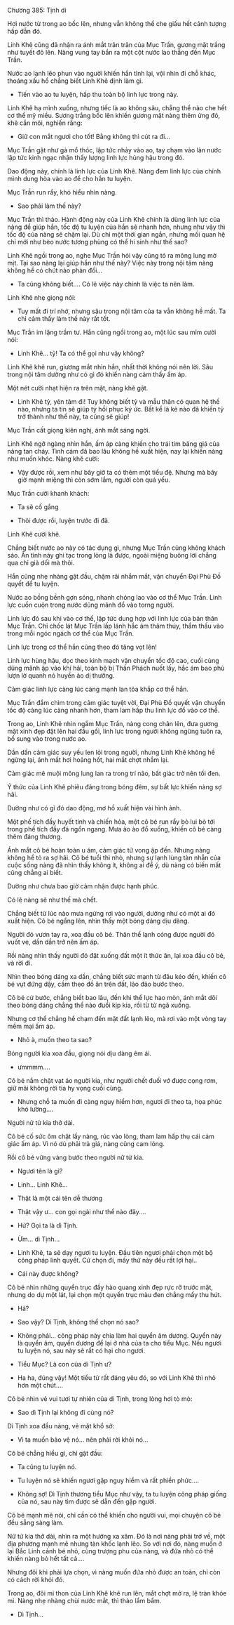 




Chương 385: Tịnh di


Hơi nước từ trong ao bốc lên, nhưng vẫn không thể che giấu hết cảnh tượng hấp dẫn đó.

Linh Khê cũng đã nhận ra ánh mắt trân trân của Mục Trần, gương mặt trắng như tuyết đỏ lên. Nàng vung tay bắn ra một cột nước lao thẳng đến Mục Trần.

Nước ao lạnh lẽo phun vào người khiến hắn tỉnh lại, vội nhìn đi chỗ khác, thoáng xấu hổ chẳng biết Linh Khê định làm gì.

- Tiến vào ao tu luyện, hấp thu toàn bộ linh lực trong này.

Linh Khê hạ mình xuống, nhưng tiếc là ao không sâu, chẳng thể nào che hết cơ thể mỹ miều. Sương trắng bốc lên khiến gương mặt nàng thêm ửng đỏ, khẽ cắn môi, nghiến răng:

- Giữ con mắt ngươi cho tốt! Bằng không thì cút ra đi...

Mục Trần gật như gà mổ thóc, lập tức nhảy vào ao, tay chạm vào làn nước lập tức kinh ngạc nhận thấy lượng linh lực hùng hậu trong đó.

Dao động này, chính là linh lực của Linh Khê. Nàng đem linh lực của chính mình dung hòa vào ao để cho hắn tu luyện.

Mục Trần run rẩy, khó hiểu nhìn nàng.

- Sao phải làm thế này?

Mục Trần thì thào. Hành động này của Linh Khê chính là dùng linh lực của nàng để giúp hắn, tốc độ tu luyện của hắn sẽ nhanh hơn, nhưng như vậy thì tốc độ của nàng sẽ chậm lại. Dù chỉ một thời gian ngắn, nhưng mối quan hệ chỉ mới như bèo nước tương phùng có thể hi sinh như thế sao?

Linh Khê ngồi trong ao, nghe Mục Trần hỏi vậy cũng tỏ ra mông lung mờ mịt. Tại sao nàng lại giúp hắn như thế này? Việc này trong nội tâm nàng không hề có chút nào phản đối...

- Ta cũng không biết.... Có lẽ việc này chính là việc ta nên làm.

Linh Khê nhẹ giọng nói:

- Tuy mất đi trí nhớ, nhưng sâu trong nội tâm của ta vẫn không hề mất. Ta chỉ cảm thấy làm thế này rất tốt.

Mục Trần im lặng trầm tư. Hắn cũng ngồi trong ao, một lúc sau mỉm cười nói:

- Linh Khê... tỷ! Ta có thể gọi như vậy không?

Linh Khê khẽ run, giương mắt nhìn hắn, nhất thời không nói nên lời. Sâu trong nội tâm dường như có gì đó khiến nàng cảm thấy ấm áp.

Một nét cười nhạt hiện ra trên mặt, nàng khẽ gật.

- Linh Khê tỷ, yên tâm đi! Tuy không biết tỷ và mẫu thân có quan hệ thế nào, nhưng ta tin sẽ giúp tỷ hồi phục ký ức. Bất kể là kẻ nào đã khiến tỷ trở thành như thế này, ta cũng sẽ giúp!

Mục Trần cất giọng kiên nghị, ánh mắt sáng ngời.

Linh Khê ngỡ ngàng nhìn hắn, ấm áp càng khiến cho trái tim băng giá của nàng tan chảy. Tình cảm đã bao lâu không hề xuất hiện, nay lại khiến nàng như muốn khóc. Nàng khẽ cười:

- Vậy được rồi, xem như bây giờ ta có thêm một tiểu đệ. Nhưng mà bây giờ mạnh miệng thì còn sớm lắm, người còn quá yếu.

Mục Trần cười khanh khách:

- Ta sẽ cố gắng

- Thôi được rồi, luyện trước đi đã.

Linh Khê cười khẽ.

Chẳng biết nước ao này có tác dụng gì, nhưng Mục Trần cũng không khách sáo. Ân tình này ghi tạc trong lòng là được, ngoài miệng buông lời chẳng qua chỉ giả dối mà thôi.

Hắn cũng nhẹ nhàng gật đầu, chậm rãi nhắm mắt, vận chuyển Đại Phù Đồ quyết để tu luyện.

Nước ao bồng bềnh gợn sóng, nhanh chóng lao vào cơ thể Mục Trần. Linh lực cuồn cuộn trong nước dũng mãnh đổ vào torng người.

Linh lực đó sau khi vào cơ thể, lập tức dung hợp với linh lực của bản thân Mục Trần. Chỉ chốc lát Mục Trần lấp lánh hắc ám thâm thúy, thẩm thấu vào trong mỗi ngóc ngách cơ thể của Mục Trần.

Linh lực trong cơ thể hắn cũng theo đó tăng vọt lên!

Linh lực hùng hậu, dọc theo kinh mạch vận chuyển tốc độ cao, cuối cùng dũng mãnh ập vào khí hải, toàn bộ bị Thần Phách nuốt lấy, hắc ám bao phủ lượn lờ quanh nó huyền ảo dị thường.

Cảm giác linh lực càng lúc càng mạnh lan tỏa khắp cơ thể hắn.

Mục Trần đắm chìm trong cảm giác tuyệt vời, Đại Phù Đồ quyết vận chuyển tốc độ càng lúc càng nhanh hơn, tham lam hấp thu linh lực đổ vào cơ thể.

Trong ao, Linh Khê nhìn ngắm Mục Trần, nàng cong chân lên, đưa gương mặt xinh đẹp đặt lên hai đầu gối, linh lực trong người không ngừng tuôn ra, bổ sung vào trong nước ao.

Dần dần cảm giác suy yếu len lỏi trong người, nhưng Linh Khê không hề ngừng lại, ánh mắt hơi hoảng hốt, hai mắt chợt nhắm lại.

Cảm giác mê muội mông lung lan ra trong trí não, bất giác trở nên tối đen.

Ý thức của Linh Khê phiêu đãng trong bóng đêm, sự bất lực khiến nàng sợ hãi.

Dường như có gì đó dao động, mơ hồ xuất hiện vài hình ảnh.

Một phế tích đầy huyết tinh và chiến hỏa, một cô bé run rẩy bò lui bò tới trong phế tích đầy đá ngổn ngang. Mưa ào ào đổ xuống, khiến cô bé càng thêm đáng thương.

Ánh mắt cô bé hoàn toàn u ám, cảm giác tử vong ập đến. Nhưng nàng không hề tỏ ra sợ hãi. Cô bé tuổi thì nhỏ, nhưng sự lạnh lùng tàn nhẫn của cuộc sống nàng đã nhìn thấy không ít, không ai để ý, dù nàng có biến mất cũng chẳng ai biết.

Dường như chưa bao giờ cảm nhận được hạnh phúc.

Có lẽ nàng sẽ như thế mà chết.

Chẳng biết từ lúc nào mưa ngừng rơi vào người, dường như có một ai đó xuất hiện. Cô bé ngẩng lên, nhìn thấy một bóng dáng dịu dàng.

Người đó vươn tay ra, xoa đầu cô bé. Thân thể lạnh cóng được người đó vuốt ve, dần dần trở nên ấm áp.

Rồi nàng nhìn thấy người đó đặt xuống đất một ít thức ăn, lại xoa đầu cô bé, và rời đi.

Nhìn theo bóng dáng xa dần, chẳng biết sức mạnh từ đâu kéo đến, khiến cô bé vụt đứng dậy, cầm theo đồ ăn trên đất, lảo đảo bước theo.

Cô bé cứ bước, chẳng biết bao lâu, đến khi thể lực hao mòn, ánh mắt dõi theo bóng dáng chẳng thể nào đuổi kịp kia, rồi từ từ ngã xuống.

Nhưng cơ thể chẳng hề chạm đến mặt đất lạnh lẽo, mà rơi vào một vòng tay mềm mại ấm áp.

- Nhỏ à, muốn theo ta sao?

Bóng người kia xoa đầu, giọng nói dịu dàng êm ái.

- ưmmmm....

Cô bé nắm chặt vạt áo người kia, như người chết đuối vớ được cọng rơm, giữ mãi không rời tia hy vọng cuối cùng.

- Nhưng chỗ ta muốn đi càng nguy hiểm hơn, ngươi đi theo ta, họa phúc khó lường....

Người nữ tử kia thở dài.

Cô bé cố sức ôm chặt lấy nàng, rúc vào lòng, tham lam hấp thụ cái cảm giác ấm áp. Vì nó dù phải trả giá, nàng cũng cam lòng.

Rồi cô bé vững vàng bước theo người nữ tử kia.

- Ngươi tên là gì?

- Linh... Linh Khê...

- Thật là một cái tên dễ thương

- Thật vậy ư... con gọi ngài như thế nào đây....

- Hử? Gọi ta là dì Tịnh.

- Ừm... dì Tịnh...

- Linh Khê, ta sẽ dạy ngươi tu luyện. Đầu tiên ngươi phải chọn một bộ công pháp linh quyết. Cứ chọn đi, mấy thứ này đều rất lợi hại..

- Cái này được không?

Cô bé nhìn những quyển trục đầy hào quang xinh đẹp rực rỡ trước mặt, nhưng do dự một lát, lại chọn một quyển trục màu đen chẳng mấy thu hút.

- Hả?

- Sao vậy? Dì Tịnh, không thể chọn nó sao?

- Không phải... công pháp này chia làm hai quyển âm dương. Quyển này là quyển âm, quyển dương để lại ở nhà của ta cho tiểu Mục. Nếu ngươi tu luyện nó, sau này sẽ rất có hại cho ngươi.

- Tiểu Mục? Là con của dì Tịnh ư?

- Ha ha, đúng vậy! Một tiểu tử rất đáng yêu đó, so với Linh Khê thì nhỏ hơn một chút....

Cô bé nhìn vẻ vui tươi tự nhiên của dì Tịnh, trong lòng hơi tò mò:

- Sao dì Tịnh lại không đi cùng nó?

Dì Tịnh xoa đầu nàng, vẻ mặt khổ sở:

- Vì ta muốn bảo vệ nó... nên phải rời khỏi nó...

Cô bé chẳng hiểu gì, chỉ gật đầu:

- Ta cũng tu luyện nó.

- Tu luyện nó sẽ khiến ngươi gặp nguy hiểm và rất phiền phức....

- Không sợ! Dì Tịnh thương tiểu Mục như vậy, ta tu luyện công pháp giống của nó, sau này tìm được sẽ dẫn đến gặp người.

Cô bé mạnh mẽ nói, chỉ cần có thể khiến cho người vui, mọi chuyện cô bé đều sẵng sàng làm.

Nữ tử kia thở dài, nhìn ra một hướng xa xăm. Đó là nơi nàng phải trở về, một địa phương mạnh mẽ nhưng tàn khốc lạnh lẽo. So với nơi đó, nàng muốn ở lại Bắc Linh cảnh bé nhỏ, cùng trượng phu của nàng, và đứa nhỏ có thể khiến nàng bỏ hết tất cả....

Nhưng đôi khi phải lựa chọn, vì nàng muốn đứa nhỏ được an toàn, chỉ còn có cách rời khỏi đó.

Trong ao, đôi mi thon của Linh Khê khẽ run lên, mắt chợt mở ra, lệ tràn khóe mi. Nàng nhẹ nhàng chùi nước mắt, thì thào lẩm bẩm.

- Dì Tịnh...




